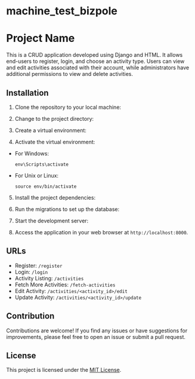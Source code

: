 # machine_test_bizpole
# Project Name

This is a CRUD application developed using Django and HTML. It allows end-users to register, login, and choose an activity type. Users can view and edit activities associated with their account, while administrators have additional permissions to view and delete activities.

## Installation

1. Clone the repository to your local machine:


2. Change to the project directory:


3. Create a virtual environment:


4. Activate the virtual environment:

- For Windows:

  ```
  env\Scripts\activate
  ```

- For Unix or Linux:

  ```
  source env/bin/activate
  ```

5. Install the project dependencies:


6. Run the migrations to set up the database:


7. Start the development server:


8. Access the application in your web browser at `http://localhost:8000`.

## URLs

- Register: `/register`
- Login: `/login`
- Activity Listing: `/activities`
- Fetch More Activities: `/fetch-activities`
- Edit Activity: `/activities/<activity_id>/edit`
- Update Activity: `/activities/<activity_id>/update`

## Contribution

Contributions are welcome! If you find any issues or have suggestions for improvements, please feel free to open an issue or submit a pull request.

## License

This project is licensed under the [MIT License](LICENSE).
